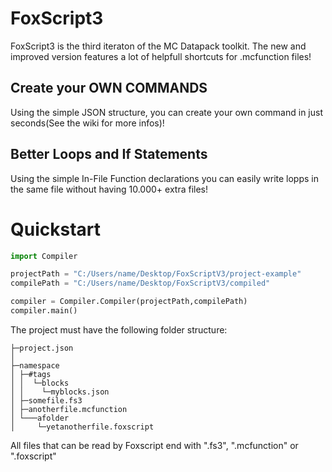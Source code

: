 # FoxScript3
FoxScript3 is the third iteraton of the MC Datapack toolkit. The new and improved version features a lot of helpfull shortcuts for .mcfunction files!

## Create your OWN COMMANDS
Using the simple JSON structure, you can create your own command in just seconds(See the wiki for more infos)!

## Better Loops and If Statements
Using the simple In-File Function declarations you can easily write lopps in the same file without having 10.000+ extra files!

# Quickstart

```python
import Compiler

projectPath = "C:/Users/name/Desktop/FoxScriptV3/project-example"
compilePath = "C:/Users/name/Desktop/FoxScriptV3/compiled"

compiler = Compiler.Compiler(projectPath,compilePath)
compiler.main()
```

The project must have the following folder structure:

```
├─project.json
│
├─namespace
│ ├─#tags
│ │  └─blocks
│ │    └─myblocks.json
│ ├─somefile.fs3
│ ├─anotherfile.mcfunction
│ └───afolder
│     └─yetanotherfile.foxscript
```

All files that can be read by Foxscript end with ".fs3", ".mcfunction" or ".foxscript"
